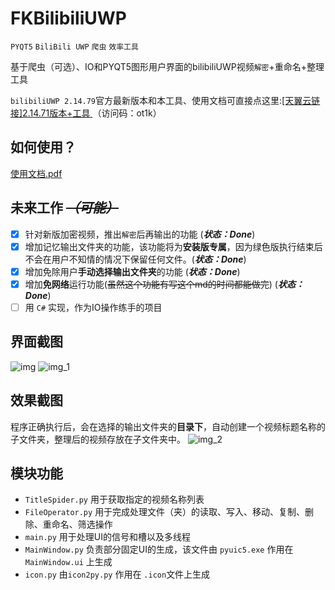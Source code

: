 FKBilibiliUWP
=======================
  `PYQT5` `BiliBili UWP` `爬虫` `效率工具`   
  
  基于爬虫（可选）、IO和PYQT5图形用户界面的bilibiliUWP视频`解密`+重命名+整理工具

`bilibiliUWP 2.14.79`官方最新版本和本工具、使用文档可直接点这里:[[天翼云链接]2.14.71版本+工具 ](https://cloud.189.cn/web/share?code=RZBjeeqiQJBv "点击跳转")
（访问码：ot1k）
## 如何使用？
  [使用文档.pdf](https://github.com/love-in-cpp/FKBilibiliUWP/files/8976604/default.pdf)

## 未来工作 ~~***（可能）***~~

* [x] 针对新版加密视频，推出`解密`后再输出的功能   (***状态：Done***) 
* [x] 增加记忆输出文件夹的功能，该功能将为**安装版专属**，因为绿色版执行结束后不会在用户不知情的情况下保留任何文件。(***状态：Done***) 
* [x] 增加免除用户**手动选择输出文件夹**的功能  (***状态：Done***) 
* [x] 增加**免网络**运行功能(~~虽然这个功能有写这个md的时间都能做完~~)  (***状态：Done***) 
* [ ] 用 ``C#`` 实现，作为IO操作练手的项目

## 界面截图
![img](https://user-images.githubusercontent.com/59083942/175548393-19469586-5fbb-4db7-9fd8-0682a568f52a.png)
![img_1](https://user-images.githubusercontent.com/59083942/175548400-effc0ebc-4866-40a7-a477-a5453433b164.png)


## 效果截图
  程序正确执行后，会在选择的输出文件夹的**目录下**，自动创建一个视频标题名称的子文件夹，整理后的视频存放在子文件夹中。
  ![img_2](https://user-images.githubusercontent.com/59083942/175548412-ba1abde2-55a1-4829-9ba9-b885dc7bc020.png)


## 模块功能
* `TitleSpider.py` 用于获取指定的视频名称列表
* `FileOperator.py` 用于完成处理文件（夹）的读取、写入、移动、复制、删除、重命名、筛选操作
* `main.py` 用于处理UI的信号和槽以及多线程
* `MainWindow.py` 负责部分固定UI的生成，该文件由 `pyuic5.exe` 作用在 `MainWindow.ui` 上生成
* `icon.py` 由`icon2py.py` 作用在 `.icon`文件上生成

